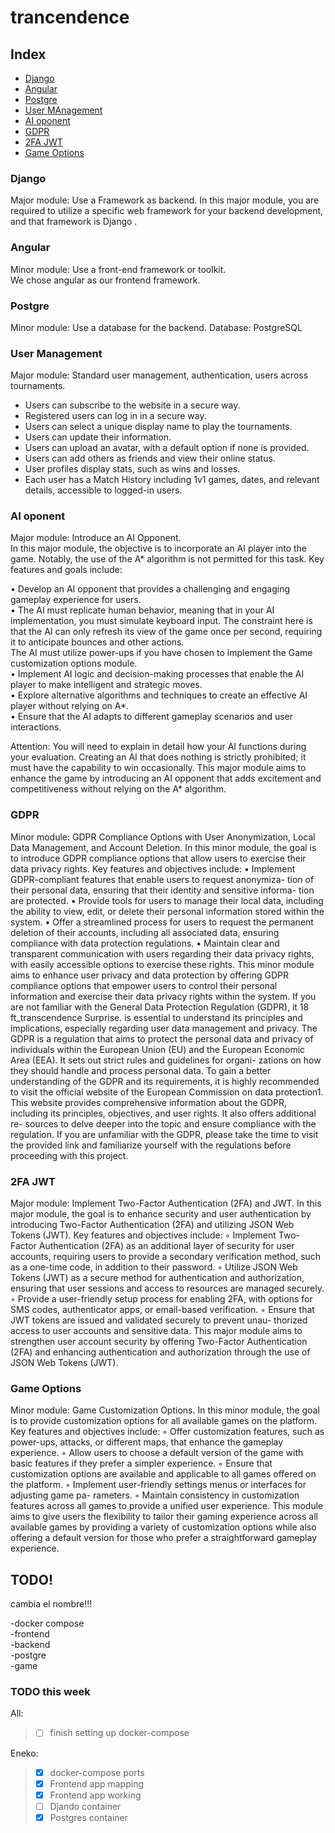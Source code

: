 # trancendence

## Index

- [Django](#Django)
- [Angular](#Angular)
- [Postgre](#Postgre)
- [User MAnagement](#UserManagerment)
- [AI oponent](#AIoponent)
- [GDPR](#GDPR)
- [2FA JWT](#2FA_JWT)
- [Game Options](#GameOptions)
  
<a id="Django"></a>
### Django
  Major module:
 Use a Framework as backend.
 In this major module, you are required to utilize a specific web framework for your backend development, and that framework is Django .

### Angular
<a id="Angular"></a>
  Minor module:
   Use a front-end framework or toolkit.<br>
   We chose angular as our frontend framework.
  
### Postgre
<a id="Postgre"></a>
   Minor module:
   Use a database for the backend.
   Database: PostgreSQL
  
### User Management
  <a id="UserManagement"></a>
  Major module:
   Standard user management, authentication, users across tournaments.
   * Users can subscribe to the website in a secure way.
   * Registered users can log in in a secure way.
   * Users can select a unique display name to play the tournaments.
   * Users can update their information.
   * Users can upload an avatar, with a default option if none is provided.
   * Users can add others as friends and view their online status.
   * User profiles display stats, such as wins and losses.
   * Each user has a Match History including 1v1 games, dates, and relevant details, accessible to logged-in users.
### AI oponent
<a id="AIoponent"></a>
Major module:
Introduce an AI Opponent.<br>
In this major module, the objective is to incorporate an AI player into the game.
Notably, the use of the A* algorithm is not permitted for this task. Key features
and goals include:<br>

  • Develop an AI opponent that provides a challenging and engaging gameplay
    experience for users.<br>
  • The AI must replicate human behavior, meaning that in your AI implementation, you must simulate keyboard input. The constraint here is that the AI can only refresh its view of the game once per second, requiring it to anticipate bounces and other actions.<br>
  The AI must utilize power-ups if you have chosen to implement the Game customization options module.<br>
  • Implement AI logic and decision-making processes that enable the AI player to make intelligent and strategic moves.<br>
  • Explore alternative algorithms and techniques to create an effective AI player without relying on A*.<br>
  • Ensure that the AI adapts to different gameplay scenarios and user interactions.

Attention: You will need to explain in detail how your AI functions during your evaluation. Creating an AI that does nothing is strictly prohibited; it must have the capability to win occasionally.
This major module aims to enhance the game by introducing an AI opponent that adds excitement and competitiveness without relying on the A* algorithm.<br>

### GDPR
<a id="GDPR"></a>
Minor module: GDPR Compliance Options with User Anonymization, Local
Data Management, and Account Deletion.
In this minor module, the goal is to introduce GDPR compliance options that allow
users to exercise their data privacy rights. Key features and objectives include:
•  Implement GDPR-compliant features that enable users to request anonymiza-
tion of their personal data, ensuring that their identity and sensitive informa-
tion are protected.
•  Provide tools for users to manage their local data, including the ability to
view, edit, or delete their personal information stored within the system.
•  Offer a streamlined process for users to request the permanent deletion of
their accounts, including all associated data, ensuring compliance with data
protection regulations.
•  Maintain clear and transparent communication with users regarding their data
privacy rights, with easily accessible options to exercise these rights.
This minor module aims to enhance user privacy and data protection by offering
GDPR compliance options that empower users to control their personal information
and exercise their data privacy rights within the system.
If you are not familiar with the General Data Protection Regulation (GDPR), it
18
ft_transcendence Surprise.
is essential to understand its principles and implications, especially regarding user
data management and privacy. The GDPR is a regulation that aims to protect the
personal data and privacy of individuals within the European Union (EU) and the
European Economic Area (EEA). It sets out strict rules and guidelines for organi-
zations on how they should handle and process personal data.
To gain a better understanding of the GDPR and its requirements, it is highly
recommended to visit the official website of the European Commission on data
protection1. This website provides comprehensive information about the GDPR,
including its principles, objectives, and user rights. It also offers additional re-
sources to delve deeper into the topic and ensure compliance with the regulation.
If you are unfamiliar with the GDPR, please take the time to visit the provided link
and familiarize yourself with the regulations before proceeding with this project.

### 2FA JWT
<a id="2FA_JWT"></a>
Major module: Implement Two-Factor Authentication (2FA) and JWT.
In this major module, the goal is to enhance security and user authentication
by introducing Two-Factor Authentication (2FA) and utilizing JSON Web Tokens
(JWT). Key features and objectives include:
◦ Implement Two-Factor Authentication (2FA) as an additional layer of security
for user accounts, requiring users to provide a secondary verification method,
such as a one-time code, in addition to their password.
◦ Utilize JSON Web Tokens (JWT) as a secure method for authentication and
authorization, ensuring that user sessions and access to resources are managed
securely.
◦ Provide a user-friendly setup process for enabling 2FA, with options for SMS
codes, authenticator apps, or email-based verification.
◦ Ensure that JWT tokens are issued and validated securely to prevent unau-
thorized access to user accounts and sensitive data.
This major module aims to strengthen user account security by offering Two-Factor
Authentication (2FA) and enhancing authentication and authorization through the
use of JSON Web Tokens (JWT).

### Game Options
<a id="GameOptions"></a>
Minor module: Game Customization Options.
In this minor module, the goal is to provide customization options for all available
games on the platform. Key features and objectives include:
◦ Offer customization features, such as power-ups, attacks, or different maps,
that enhance the gameplay experience.
◦ Allow users to choose a default version of the game with basic features if they
prefer a simpler experience.
◦ Ensure that customization options are available and applicable to all games
offered on the platform.
◦ Implement user-friendly settings menus or interfaces for adjusting game pa-
rameters.
◦ Maintain consistency in customization features across all games to provide a
unified user experience.
This module aims to give users the flexibility to tailor their gaming experience
across all available games by providing a variety of customization options while
also offering a default version for those who prefer a straightforward gameplay
experience.


## TODO!

cambia el nombre!!!

-docker compose<br>
-frontend<br>
-backend<br>
-postgre<br>
-game<br>

### TODO this week
All:
> - [ ] finish setting up docker-compose

Eneko:

> - [x] docker-compose ports
> - [x] Frontend app mapping
> - [x] Frontend app working
> - [ ] Djando container
> - [x] Postgres container




